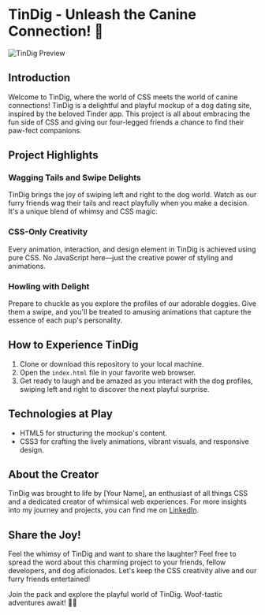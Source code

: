 # TinDig - Unleash the Canine Connection! 🐾

![TinDig Preview](link-to-preview-image.png)

## Introduction

Welcome to TinDig, where the world of CSS meets the world of canine connections! TinDig is a delightful and playful mockup of a dog dating site, inspired by the beloved Tinder app. This project is all about embracing the fun side of CSS and giving our four-legged friends a chance to find their paw-fect companions.

## Project Highlights

### Wagging Tails and Swipe Delights

TinDig brings the joy of swiping left and right to the dog world. Watch as our furry friends wag their tails and react playfully when you make a decision. It's a unique blend of whimsy and CSS magic.

### CSS-Only Creativity

Every animation, interaction, and design element in TinDig is achieved using pure CSS. No JavaScript here—just the creative power of styling and animations.

### Howling with Delight

Prepare to chuckle as you explore the profiles of our adorable doggies. Give them a swipe, and you'll be treated to amusing animations that capture the essence of each pup's personality.

## How to Experience TinDig

1. Clone or download this repository to your local machine.
2. Open the `index.html` file in your favorite web browser.
3. Get ready to laugh and be amazed as you interact with the dog profiles, swiping left and right to discover the next playful surprise.

## Technologies at Play

- HTML5 for structuring the mockup's content.
- CSS3 for crafting the lively animations, vibrant visuals, and responsive design.

## About the Creator

TinDig was brought to life by [Your Name], an enthusiast of all things CSS and a dedicated creator of whimsical web experiences. For more insights into my journey and projects, you can find me on [LinkedIn](https://www.linkedin.com/in/yourname).

## Share the Joy!

Feel the whimsy of TinDig and want to share the laughter? Feel free to spread the word about this charming project to your friends, fellow developers, and dog aficionados. Let's keep the CSS creativity alive and our furry friends entertained!

Join the pack and explore the playful world of TinDig. Woof-tastic adventures await! 🐶🎉
